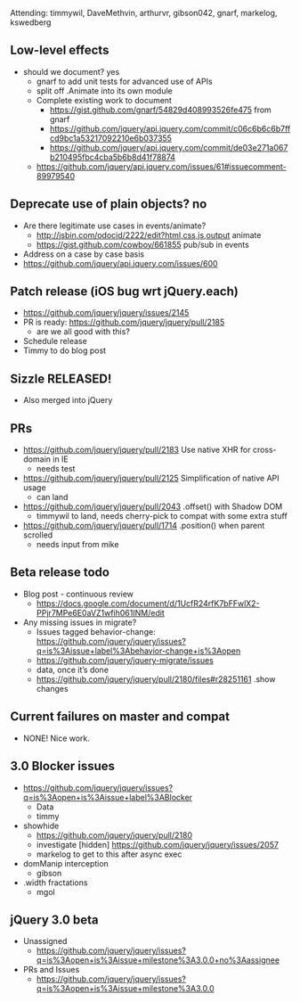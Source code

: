 Attending: timmywil, DaveMethvin, arthurvr, gibson042, gnarf, markelog, kswedberg

## Low-level effects 
* should we document? yes
  - gnarf to add unit tests for advanced use of APIs
  - split off .Animate into its own module
  - Complete existing work to document
    * https://gist.github.com/gnarf/54829d408993526fe475 from gnarf
    * https://github.com/jquery/api.jquery.com/commit/c06c6b6c6b7ffcd9bc1a53217092210e6b037355 
    * https://github.com/jquery/api.jquery.com/commit/de03e271a067b210495fbc4cba5b6b8d41f78874 
  - https://github.com/jquery/api.jquery.com/issues/61#issuecomment-89979540 

## Deprecate use of plain objects? no
* Are there legitimate use cases in events/animate?
  - http://jsbin.com/odocid/2222/edit?html,css,js,output animate
  - https://gist.github.com/cowboy/661855 pub/sub in events
* Address on a case by case basis
* https://github.com/jquery/api.jquery.com/issues/600	

## Patch release (iOS bug wrt jQuery.each)
* https://github.com/jquery/jquery/issues/2145 
* PR is ready: https://github.com/jquery/jquery/pull/2185 
  - are we all good with this?
* Schedule release
* Timmy to do blog post

## Sizzle RELEASED!
* Also merged into jQuery

## PRs
* https://github.com/jquery/jquery/pull/2183 Use native XHR for cross-domain in IE
  - needs test
* https://github.com/jquery/jquery/pull/2125 Simplification of native API usage
  - can land
* https://github.com/jquery/jquery/pull/2043 .offset() with Shadow DOM
  - timmywil to land, needs cherry-pick to compat with some extra stuff
* https://github.com/jquery/jquery/pull/1714 .position() when parent scrolled
  - needs input from mike

## Beta release todo
* Blog post - continuous review
  - https://docs.google.com/document/d/1UcfR24rfK7bFFwlX2-PPjr7MPe6E0aVZ1wfih061INM/edit 
* Any missing issues in migrate?
  - Issues tagged behavior-change: https://github.com/jquery/jquery/issues?q=is%3Aissue+label%3Abehavior-change+is%3Aopen 
  - https://github.com/jquery/jquery-migrate/issues 
  - data, once it’s done
  - https://github.com/jquery/jquery/pull/2180/files#r28251161 .show changes

## Current failures on master and compat
* NONE! Nice work.

## 3.0 Blocker issues
* https://github.com/jquery/jquery/issues?q=is%3Aopen+is%3Aissue+label%3ABlocker
  - Data
  - timmy
* showhide
  - https://github.com/jquery/jquery/pull/2180
  - investigate [hidden] https://github.com/jquery/jquery/issues/2057
  - markelog to get to this after async exec
* domManip interception
  - gibson
* .width fractations
  - mgol

## jQuery 3.0 beta
* Unassigned 
  - https://github.com/jquery/jquery/issues?q=is%3Aopen+is%3Aissue+milestone%3A3.0.0+no%3Aassignee
* PRs and Issues
  - https://github.com/jquery/jquery/issues?q=is%3Aopen+is%3Aissue+milestone%3A3.0.0
